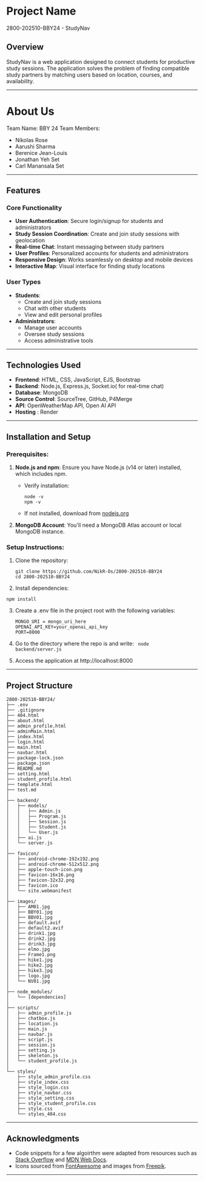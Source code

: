 # Project Name
2800-202510-BBY24 - StudyNav

## Overview
StudyNav is a web application designed to connect students for productive study sessions. The application solves the problem of finding compatible study partners by matching users based on location, courses, and availability.

---

# About Us
Team Name: BBY 24
Team Members:

- Nikolas Rose
- Aarushi Sharma 
- Berenice Jean-Louis
- Jonathan Yeh Set 
- Carl Manansala Set 


---

## Features

### Core Functionality
- **User Authentication**: Secure login/signup for students and administrators
- **Study Session Coordination**: Create and join study sessions with geolocation
- **Real-time Chat**: Instant messaging between study partners
- **User Profiles**: Personalized accounts for students and administrators
- **Responsive Design**: Works seamlessly on desktop and mobile devices
- **Interactive Map**: Visual interface for finding study locations

### User Types
- **Students**:
  - Create and join study sessions
  - Chat with other students
  - View and edit personal profiles
- **Administrators**:
  - Manage user accounts
  - Oversee study sessions
  - Access administrative tools

---

## Technologies Used

- **Frontend**: HTML, CSS, JavaScript, EJS, Bootstrap
- **Backend**: Node.js, Express.js, Socket.io( for real-time chat)
- **Database**: MongoDB 
- **Source Control**: SourceTree, GitHub, P4Merge
- **API**: OpenWeatherMap API, Open AI API
- **Hosting** : Render

---

## Installation and Setup

### Prerequisites:
1. **Node.js and npm**: Ensure you have Node.js (v14 or later) installed, which includes npm.
   - Verify installation:
     ```
     node -v
     npm -v
     ```
   - If not installed, download from [nodejs.org](https://nodejs.org/)

2. **MongoDB Account**: You'll need a MongoDB Atlas account or local MongoDB instance.

### Setup Instructions:
1. Clone the repository:
   ```
   git clone https://github.com/NikR-Os/2800-202510-BBY24
   cd 2800-202510-BBY24 
   ```
2. Install dependencies:

```
npm install 
```
3. Create a .env file in the project root with the following variables:
     ```
    MONGO_URI = mongo_uri_here
    OPENAI_API_KEY=your_openai_api_key
    PORT=8000
    ```
4.  Go to the directory where the repo is and write:
    ``` node backend/server.js```

5. Access the application at http://localhost:8000


---

## Project Structure

```
2800-202510-BBY24/
├── .env
├── .gitignore
├── 404.html
├── about.html
├── admin_profile.html
├── adminMain.html
├── index.html
├── login.html
├── main.html
├── navbar.html
├── package-lock.json
├── package.json
├── README.md
├── setting.html
├── student_profile.html
├── template.html
├── test.md
│
├── backend/
│   ├── models/
│   │   ├── Admin.js
│   │   ├── Program.js
│   │   ├── Session.js
│   │   ├── Student.js
│   │   └── User.js
│   ├── ai.js
│   └── server.js
│
├── favicon/
│   ├── android-chrome-192x192.png
│   ├── android-chrome-512x512.png
│   ├── apple-touch-icon.png
│   ├── favicon-16x16.png
│   ├── favicon-32x32.png
│   ├── favicon.ico
│   └── site.webmanifest
│
├── images/
│   ├── AM01.jpg
│   ├── BBY01.jpg
│   ├── BBV01.jpg
│   ├── default.avif
│   ├── default2.avif
│   ├── drink1.jpg
│   ├── drink2.jpg
│   ├── drink3.jpg
│   ├── elmo.jpg
│   ├── Frame1.png
│   ├── hike1.jpg
│   ├── hike2.jpg
│   ├── hike3.jpg
│   ├── logo.jpg
│   └── NV01.jpg
│
├── node_modules/
│   └── [dependencies]
│
├── scripts/
│   ├── admin_profile.js
│   ├── chatbox.js
│   ├── location.js
│   ├── main.js
│   ├── navbar.js
│   ├── script.js
│   ├── session.js
│   ├── setting.js
│   ├── skeleton.js
│   └── student_profile.js
│
└── styles/
    ├── style_admin_profile.css
    ├── style_index.css
    ├── style_login.css
    ├── style_navbar.css
    ├── style_setting.css
    ├── style_student_profile.css
    ├── style.css
    └── styles_404.css
```
---

## Acknowledgments

- Code snippets for a few algoirthm were adapted from resources such as [Stack Overflow](https://stackoverflow.com/) and [MDN Web Docs](https://developer.mozilla.org/).
- Icons sourced from [FontAwesome](https://fontawesome.com/) and images from [Freepik](https://freepik.com/).

---

